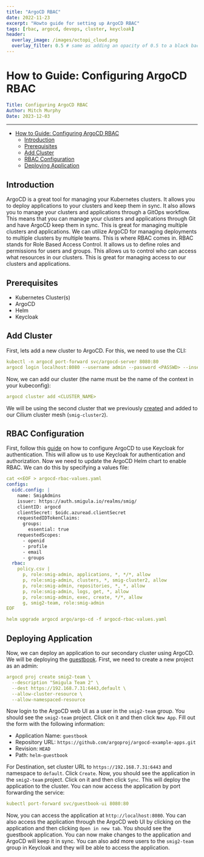 ```yaml
---
title: "ArgoCD RBAC"
date: 2022-11-23
excerpt: "Howto guide for setting up ArgoCD RBAC"
tags: [rbac, argocd, devops, cluster, keycloak]
header:
  overlay_image: /images/octopi_cloud.png
  overlay_filter: 0.5 # same as adding an opacity of 0.5 to a black background
---
```


# How to Guide: Configuring ArgoCD RBAC

```yaml
Title: Configuring ArgoCD RBAC
Author: Mitch Murphy
Date: 2023-12-03
```

---

- [How to Guide: Configuring ArgoCD RBAC](#how-to-guide-configuring-argocd-rbac)
  - [Introduction](#introduction)
  - [Prerequisites](#prerequisites)
  - [Add Cluster](#add-cluster)
  - [RBAC Configuration](#rbac-configuration)
  - [Deploying Application](#deploying-application)

## Introduction

ArgoCD is a great tool for managing your Kubernetes clusters. It allows you to deploy applications to your clusters and keep them in sync. It also allows you to manage your clusters and applications through a GitOps workflow. This means that you can manage your clusters and applications through Git and have ArgoCD keep them in sync. This is great for managing multiple clusters and applications. We can utilize ArgoCD for managing deployments to multiple clusters by multiple teams. This is where RBAC comes in. RBAC stands for Role Based Access Control. It allows us to define roles and permissions for users and groups. This allows us to control who can access what resources in our clusters. This is great for managing access to our clusters and applications. 

## Prerequisites

- Kubernetes Cluster(s)
- ArgoCD
- Helm 
- Keycloak

## Add Cluster

First, lets add a new cluster to ArgoCD. For this, we need to use the CLI:

```yaml
kubectl -n argocd port-forward svc/argocd-server 8080:80
argocd login localhost:8080 --username admin --password <PASSWD> --insecure
```

Now, we can add our cluster (the name must be the name of the context in your kubeconfig):

```yaml
argocd cluster add <CLUSTER_NAME>
```

We will be using the second cluster that we previously [created](https://mitchmurphy.io/cilium-rke2/) and added to our Cilium cluster mesh (`smig-cluster2`).

## RBAC Configuration

First, follow this [guide](https://argo-cd.readthedocs.io/en/stable/operator-manual/user-management/keycloak/) on how to configure ArgoCD to use Keycloak for authentication. This will allow us to use Keycloak for authentication and authorization. Now we need to update the ArgoCD Helm chart to enable RBAC. We can do this by specifying a values file:

```yaml
cat <<EOF > argocd-rbac-values.yaml
configs:
  oidc.config: |
    name: SmigAdmins
    issuer: https://auth.smigula.io/realms/smig/
    clientID: argocd
    clientSecret: $oidc.azuread.clientSecret
    requestedIDTokenClaims:
      groups:
        essential: true
    requestedScopes:
      - openid
      - profile
      - email
      - groups
  rbac:
    policy.csv |
      p, role:smig-admin, applications, *, */*, allow
      p, role:smig-admin, clusters, *, smig-cluster2, allow
      p, role:smig-admin, repositories, *, *, allow
      p, role:smig-admin, logs, get, *, allow
      p, role:smig-admin, exec, create, */*, allow
      g, smig2-team, role:smig-admin
EOF
```

```yaml
helm upgrade argocd argo/argo-cd -f argocd-rbac-values.yaml
```

## Deploying Application

Now, we can deploy an application to our secondary cluster using ArgoCD. We will be deploying the [guestbook](https://github.com/argoproj/argocd-example-apps/tree/master/helm-guestbook). First, we need to create a new project as an admin:

```yaml
argocd proj create smig2-team \
  --description "Smigula Team 2" \
  --dest https://192.168.7.31:6443,default \
  --allow-cluster-resource \
  --allow-namespaced-resource
```

Now login to the ArgoCD web UI as a user in the `smig2-team` group. You should see the `smig2-team` project. Click on it and then click `New App`. Fill out the form with the following information:

- Application Name: `guestbook`
- Repository URL: `https://github.com/argoproj/argocd-example-apps.git`
- Revision: `HEAD`
- Path: `helm-guestbook`

For Destination, set cluster URL to `https://192.168.7.31:6443` and namespace to `default`. Click `Create`. Now, you should see the application in the `smig2-team` project. Click on it and then click `Sync`. This will deploy the application to the cluster. You can now access the application by port forwarding the service:

```yaml
kubectl port-forward svc/guestbook-ui 8080:80
```

Now, you can access the application at `http://localhost:8080`. You can also access the application through the ArgoCD web UI by clicking on the application and then clicking `Open in new tab`. You should see the guestbook application. You can now make changes to the application and ArgoCD will keep it in sync. You can also add more users to the `smig2-team` group in Keycloak and they will be able to access the application.